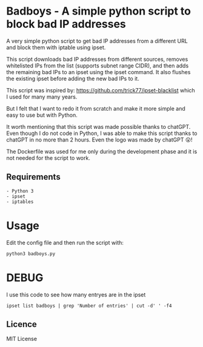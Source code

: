 # Badboys - A simple python script to block bad IP addresses

A very simple python script to get bad IP addresses from a different URL and block them with iptable using ipset.

This script downloads bad IP addresses from different sources, removes whitelisted IPs from the list (supports subnet range CIDR), and then adds the remaining bad IPs to an ipset using the ipset command. It also flushes the existing ipset before adding the new bad IPs to it.

This script was inspired by: https://github.com/trick77/ipset-blacklist which I used for many many years.

But I felt that I want to redo it from scratch and make it more simple and easy to use but with Python.

It worth mentioning that this script was made possible thanks to chatGPT. Even though I do not code in Python, I was able to make this script thanks to chatGPT in no more than 2 hours. Even the logo was made by chatGPT 😮!

The Dockerfile was used for me only during the development phase and it is not needed for the script to work.

## Requirements

    - Python 3
    - ipset
    - iptables

# Usage

Edit the config file and then run the script with:

`python3 badboys.py`

# DEBUG

I use this code to see how many entryes are in the ipset

`ipset list badboys | grep 'Number of entries' | cut -d' ' -f4`

## Licence

MIT License
